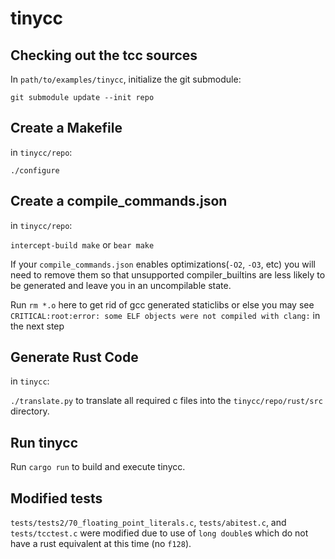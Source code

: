 # tinycc

## Checking out the tcc sources

In `path/to/examples/tinycc`, initialize the git submodule:

`git submodule update --init repo`

## Create a Makefile

in `tinycc/repo`:

`./configure`

## Create a compile_commands.json

in `tinycc/repo`:

`intercept-build make` or `bear make`

If your `compile_commands.json` enables optimizations(`-O2`, `-O3`, etc) you will need to remove them so that unsupported compiler_builtins are less likely to be generated and leave you in an uncompilable state.

Run `rm *.o` here to get rid of gcc generated staticlibs or else you may see `CRITICAL:root:error: some ELF objects were not compiled with clang:` in the next step

## Generate Rust Code

in `tinycc`:

`./translate.py` to translate all required c files into the `tinycc/repo/rust/src` directory.

## Run tinycc

Run `cargo run` to build and execute tinycc.

## Modified tests

`tests/tests2/70_floating_point_literals.c`, `tests/abitest.c`, and
`tests/tcctest.c` were modified due to use of `long double`s which do
not have a rust equivalent at this time (no `f128`).
